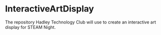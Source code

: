 # InteractiveArtDisplay
The repository Hadley Technology Club will use to create an interactive art display for STEAM Night.
